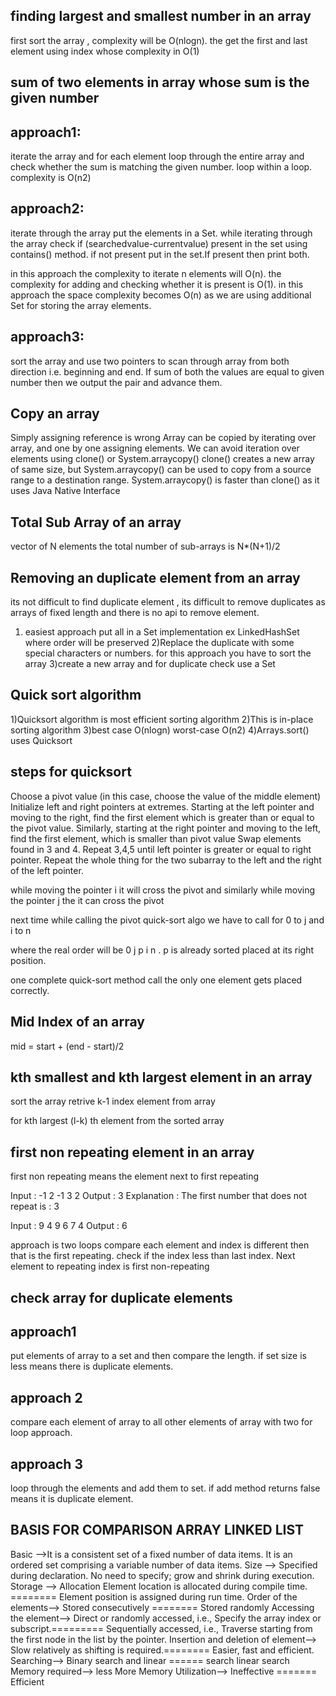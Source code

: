 finding largest and smallest number in an array 
------------------------------------------------
first sort the array , complexity will be O(nlogn).
the get the first and last element using index whose complexity in O(1)

sum of two elements in array  whose sum is the given number
-----------------------------------------------------------
approach1:
----------
iterate the array and for each element loop through the entire array and check whether the sum is matching the given number.
 loop within a loop. complexity is O(n2)
 
approach2:
----------
iterate through the array put the elements in a Set. 
while iterating through the array  check if (searchedvalue-currentvalue) present in the set using contains() method.
if not present put in the set.If present then print both.

in this approach the complexity to iterate n elements will O(n).
the complexity for adding and checking whether it is present is O(1).
in this approach the space complexity becomes O(n) as we are using additional Set for storing the array elements.

approach3:
---------
sort the array and use two pointers to scan through array from both direction i.e. beginning and end. 
If sum of both the values are equal to given number then we output the pair and advance them.

Copy an array
---------------
Simply assigning reference is wrong
Array can be copied by iterating over array, and one by one assigning elements.
We can avoid iteration over elements using clone() or System.arraycopy()
clone() creates a new array of same size, but System.arraycopy() can be used to copy from a source range to a destination range.
System.arraycopy() is faster than clone() as it uses Java Native Interface

Total Sub Array of an array
--------------------------
 vector of N elements the total number of sub-arrays is N*(N+1)/2
 
 
 
Removing an duplicate element from an array
----------------------------------------------
its not difficult to find duplicate element , its difficult to remove duplicates as arrays of fixed length and there is no api to remove element.

1) easiest approach put all in a Set implementation ex LinkedHashSet where order will be preserved
2)Replace the duplicate with some special characters or numbers. for this approach you have to sort the array
3)create a new array and for duplicate check use a Set 


Quick sort algorithm
---------------------
1)Quicksort algorithm is most efficient sorting algorithm
2)This is in-place sorting algorithm
3)best case O(nlogn) worst-case O(n2)
4)Arrays.sort() uses Quicksort

steps for quicksort
--------------------
Choose a pivot value (in this case, choose the value of the middle element)
Initialize left and right pointers at extremes.
Starting at the left pointer and moving to the right, find the first element which is greater than or equal to the pivot value.
Similarly, starting at the right pointer and moving to the left, find the first element, which is smaller than pivot value
Swap elements found in 3 and 4.
Repeat 3,4,5 until left pointer is greater or equal to right pointer.
Repeat the whole thing for the two subarray to the left and the right of the left pointer.

while moving the pointer i it will cross the pivot and similarly while moving the pointer j the it can cross the pivot

next time while calling the pivot quick-sort algo we have to call for  0 to j and i to n

where the real order will be 0 j p i n   . p is already sorted placed at its right position.

one complete quick-sort method call the only one element gets placed correctly.



Mid Index of an array
---------------------
mid = start + (end - start)/2

kth smallest and  kth largest element in an array
----------------------------------------------------
sort the array 
retrive k-1 index element from array

for kth largest (l-k) th element from the sorted array

first non repeating element in an array
---------------------------------------

first non repeating means the element next to first repeating 

Input : -1 2 -1 3 2
Output : 3
Explanation : The first number that does not 
repeat is : 3

Input : 9 4 9 6 7 4
Output : 6

approach is two loops compare each element and index is different 
then that is the first repeating.
check if the index less than last index.
Next element to repeating index is first non-repeating 

check array for duplicate elements
-----------------------------------
approach1
--------
put elements of array to a set and then compare the length. if set size is less means there is duplicate elements.

approach 2
------------
compare each element of array to all other elements of array with two for loop approach.

approach 3
------------
loop through the elements and add them to set. if add method returns false means it is duplicate element.





BASIS FOR COMPARISON	ARRAY	LINKED LIST
-----------------------------------------
Basic -->It is a consistent set of a fixed number of data items.	It is an ordered set comprising a variable number of data items.
Size    -->	Specified during declaration.	No need to specify; grow and shrink during execution.
Storage --> Allocation	Element location is allocated during compile time. ======== Element position is assigned during run time.
Order of the elements-->	Stored consecutively ======== Stored randomly
Accessing the element-->	Direct or randomly accessed, i.e., Specify the array index or subscript.========= Sequentially accessed, i.e., Traverse starting from the first node in the list by the pointer.
Insertion and deletion of element-->	Slow relatively as shifting is required.======== Easier, fast and efficient.
Searching--> 	Binary search and linear ====== search	linear search
Memory required-->	less	More
Memory Utilization-->	Ineffective	======= Efficient






 
 


